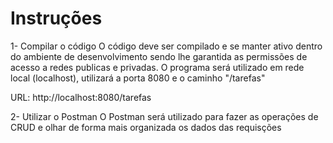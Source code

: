 # Instruções

1- Compilar o código 
  O código deve ser compilado e se manter ativo dentro do ambiente de desenvolvimento sendo lhe garantida as permissões de acesso a redes publicas e privadas. O programa será utilizado em rede local (localhost), utilizará a porta 8080 e o caminho "/tarefas"

URL: http://localhost:8080/tarefas

2- Utilizar o Postman
  O Postman será utilizado para fazer as operações de CRUD e olhar de forma mais organizada os dados das requisções
